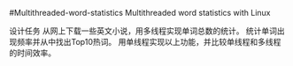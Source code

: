 #Multithreaded-word-statistics
Multithreaded word statistics with Linux

设计任务
从网上下载一些英文小说，用多线程实现单词总数的统计。
统计单词出现频率并从中找出Top10热词。
用单线程实现以上功能，并比较单线程和多线程的时间效率。

